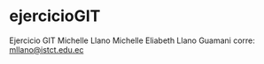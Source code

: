 # ejercicioGIT
Ejercicio GIT Michelle Llano 
Michelle Eliabeth Llano Guamani
corre: mllano@istct.edu.ec 